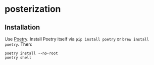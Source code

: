 # posterization

## Installation

Use [Poetry](https://python-poetry.org/). Install Poetry itself via `pip install poetry` or `brew install poetry`. Then:

    poetry install --no-root
    poetry shell
